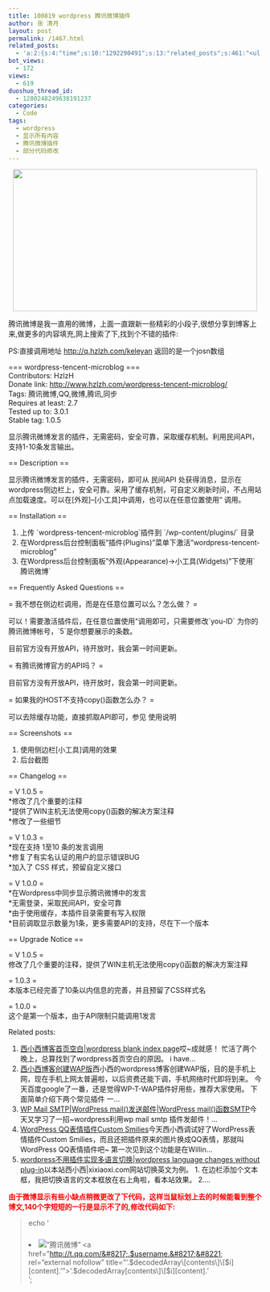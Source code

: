 ```yaml
---
title: 100819 wordpress 腾讯微博插件
author: 张 清月
layout: post
permalink: /1467.html
related_posts:
  - 'a:2:{s:4:"time";s:10:"1292290491";s:13:"related_posts";s:461:"<ul class="related_post"><li><a href="http://blog.80aj.com/2010/04/22/100422-%e5%8d%9a%e5%ae%a2%e4%bc%b4%e4%bd%a0%e6%88%90%e9%95%bf-%e3%80%90%e6%99%9a%e7%82%b9%e8%a1%a5%e4%b8%9c%e8%a5%bf%e3%80%91/" title="100422 博客成长路">100422 博客成长路</a></li><li><a href="http://blog.80aj.com/2010/01/13/100113-%e6%89%ab%e9%bb%84%e6%89%93%e9%bb%91%e5%be%88%e7%83%ad%e9%97%b9/" title="100113 扫黄打黑很热闹">100113 扫黄打黑很热闹</a></li></ul>";}'
bot_views:
  - 172
views:
  - 619
duoshuo_thread_id:
  - 1280248249638191237
categories:
  - Code
tags:
  - wordpress
  - 显示所有内容
  - 腾讯微博插件
  - 部分代码修改
---
```

<p style="text-align: center;">
  <a href="http://www.80aj.com/wp-content/uploads/2010/08/wb.jpg"><img class="aligncenter size-full wp-image-1468" title="wb" src="http://www.80aj.com/wp-content/uploads/2010/08/wb.jpg" alt="" width="486" height="282" /></a>
</p>

腾讯微博是我一直用的微博，上面一直跟新一些精彩的小段子,很想分享到博客上来,做更多的内容填充,网上搜索了下,找到个不错的插件:

PS:直接调用地址 <http://q.hzlzh.com/keleyan> 返回的是一个josn数组

=== wordpress-tencent-microblog ===  
Contributors: HzlzH  
Donate link: http://www.hzlzh.com/wordpress-tencent-microblog/  
Tags: 腾讯微博,QQ,微博,腾讯,同步  
Requires at least: 2.7  
Tested up to: 3.0.1  
Stable tag: 1.0.5

显示腾讯微博发言的插件，无需密码，安全可靠，采取缓存机制。利用民间API，支持1-10条发言输出。

== Description ==

显示腾讯微博发言的插件，无需密码，即可从 民间API 处获得消息，显示在wordpress侧边栏上，安全可靠。采用了缓存机制，可自定义刷新时间，不占用站点加载速度。可以在[外观]–[小工具]中调用，也可以在任意位置使用&#8220; 调用。

== Installation ==

1. 上传 \`wordpress-tencent-microblog\`插件到 \`/wp-content/plugins/\` 目录  
2. 在Wordpress后台控制面板”插件(Plugins)”菜单下激活”wordpress-tencent-microblog”  
3. 在Wordpress后台控制面板”外观(Appearance)->小工具(Widgets)”下使用\`腾讯微博\`

== Frequently Asked Questions ==

= 我不想在侧边栏调用，而是在任意位置可以么？怎么做？ =

可以！需要激活插件后，在任意位置使用&#8220;调用即可，只需要修改\`you-ID\` 为你的腾讯微博帐号，\`5\`是你想要展示的条数。

目前官方没有开放API，待开放时，我会第一时间更新。

= 有腾讯微博官方的API吗？ =

目前官方没有开放API，待开放时，我会第一时间更新。

= 如果我的HOST不支持copy()函数怎么办？ =

可以去除缓存功能，直接抓取API即可，参见 使用说明

== Screenshots ==

1. 使用侧边栏[小工具]调用的效果  
2. 后台截图

== Changelog ==

= V 1.0.5 =  
*修改了几个重要的注释  
*提供了WIN主机无法使用copy()函数的解决方案注释  
*修改了一些细节

= V 1.0.3 =  
*现在支持 1至10 条的发言调用  
*修复了有实名认证的用户的显示错误BUG  
*加入了 CSS 样式，预留自定义接口

= V 1.0.0 =  
*在Wordpress中同步显示腾讯微博中的发言  
*无需登录，采取民间API，安全可靠  
*由于使用缓存，本插件目录需要有写入权限  
*目前调取显示数量为1条，更多需要API的支持，尽在下一个版本

== Upgrade Notice ==

= V 1.0.5 =  
修改了几个重要的注释，提供了WIN主机无法使用copy()函数的解决方案注释

= 1.0.3 =  
本版本已经完善了10条以内信息的完善，并且预留了CSS样式名

= 1.0.0 =  
这个是第一个版本，由于API限制只能调用1发言

Related posts:

1.  <a title="Permanent Link: 西小西博客首页空白|wordpress blank index page" rel="bookmark" href="http://www.xixiaoxi.com/2009/05/%e8%a5%bf%e5%b0%8f%e8%a5%bf%e5%8d%9a%e5%ae%a2%e9%a6%96%e9%a1%b5%e7%a9%ba%e7%99%bdwordpress-blank-index-page.html">西小西博客首页空白|wordpress blank index page</a>哎~成就感！ 忙活了两个晚上，总算找到了wordpress首页空白的原因。 i have&#8230;
2.  <a title="Permanent Link: 西小西博客创建WAP版" rel="bookmark" href="http://www.xixiaoxi.com/2009/03/blogwap.html">西小西博客创建WAP版</a>西小西的wordpress博客创建WAP版，目的是手机上网，现在手机上网太普遍啦，以后资费还能下调，手机网络时代即将到来。 今天百度google了一番，还是觉得WP-T-WAP插件好用些，推荐大家使用。 下面简单介绍下两个常见插件 一&#8230;
3.  <a title="Permanent Link: WP Mail SMTP|WordPress mail()发送邮件|WordPress mail()函数SMTP" rel="bookmark" href="http://www.xixiaoxi.com/2009/04/wordpress-mail-smtp.html">WP Mail SMTP|WordPress mail()发送邮件|WordPress mail()函数SMTP</a>今天又学习了一招~wordpress利用wp mail smtp 插件发邮件！&#8230;
4.  <a title="Permanent Link: WordPress QQ表情插件Custom Smilies" rel="bookmark" href="http://www.xixiaoxi.com/2009/08/wordpress-qq%e8%a1%a8%e6%83%85%e6%8f%92%e4%bb%b6custom-smilies.html">WordPress QQ表情插件Custom Smilies</a>今天西小西调试好了WordPress表情插件Custom Smilies，而且还把插件原来的图片换成QQ表情，那就叫WordPress QQ表情插件吧~ 第一次见到这个功能是在Willin&#8230;
5.  <a title="Permanent Link: wordpress不用插件实现多语言切换|wordpress language changes without plug-in" rel="bookmark" href="http://www.xixiaoxi.com/2009/03/wordpress-language-changes.html">wordpress不用插件实现多语言切换|wordpress language changes without plug-in</a>以本站西小西|xixiaoxi.com网站切换英文为例。 1. 在边栏添加个文本框，我把切换语言的文本框放在右上角啦，看本站效果。 2&#8230;.

<span style="color: #ff0000;"><strong>由于微博显示有些小缺点稍微更改了下代码，这样当鼠标划上去的时候能看到整个博文,140个字短短的一行是显示不了的,修改代码如下:</strong></span>

> echo &#8216;<li><img style=&#8221;float:left;padding-right:3px;padding-top:10px;&#8221; alt=&#8221;腾讯微博&#8221; src=&#8221;&#8216;.WP\_PLUGIN\_URL.&#8217;/wordpress-tencent-microblog/txwb.gif&#8221; /><a href=&#8221;http://t.qq.com/&#8217;.$username.&#8217;&#8221; rel=&#8221;external nofollow&#8221; title=&#8221;&#8216;.$decodedArray\[contents\]\[$i\]\[content].&#8217;&#8221;>&#8217;.$decodedArray[contents\]\[$i\][content].&#8217;</a></li>&#8217;;